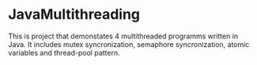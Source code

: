 # JavaMultithreading

This is project that demonstates 4 multithreaded programms written in Java.
It includes mutex syncronization, semaphore syncronization, atomic variables and thread-pool pattern.